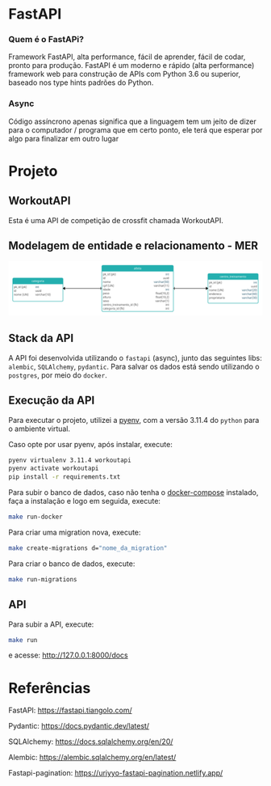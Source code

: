 # FastAPI
### Quem é o FastAPi?
Framework FastAPI, alta performance, fácil de aprender, fácil de codar, pronto para produção.
FastAPI é um moderno e rápido (alta performance) framework web para construção de APIs com Python 3.6 ou superior, baseado nos type hints padrões do Python.

### Async
Código assíncrono apenas significa que a linguagem tem um jeito de dizer para o computador / programa que em certo ponto, ele terá que esperar por algo para finalizar em outro lugar

# Projeto
## WorkoutAPI

Esta é uma API de competição de crossfit chamada WorkoutAPI.

## Modelagem de entidade e relacionamento - MER
![MER](/mer.jpg "Modelagem de entidade e relacionamento")

## Stack da API

A API foi desenvolvida utilizando o `fastapi` (async), junto das seguintes libs: `alembic`, `SQLAlchemy`, `pydantic`. Para salvar os dados está sendo utilizando o `postgres`, por meio do `docker`.

## Execução da API

Para executar o projeto, utilizei a [pyenv](https://github.com/pyenv/pyenv), com a versão 3.11.4 do `python` para o ambiente virtual.

Caso opte por usar pyenv, após instalar, execute:

```bash
pyenv virtualenv 3.11.4 workoutapi
pyenv activate workoutapi
pip install -r requirements.txt
```
Para subir o banco de dados, caso não tenha o [docker-compose](https://docs.docker.com/compose/install/linux/) instalado, faça a instalação e logo em seguida, execute:

```bash
make run-docker
```
Para criar uma migration nova, execute:

```bash
make create-migrations d="nome_da_migration"
```

Para criar o banco de dados, execute:

```bash
make run-migrations
```

## API

Para subir a API, execute:
```bash
make run
```
e acesse: http://127.0.0.1:8000/docs

# Referências

FastAPI: https://fastapi.tiangolo.com/

Pydantic: https://docs.pydantic.dev/latest/

SQLAlchemy: https://docs.sqlalchemy.org/en/20/

Alembic: https://alembic.sqlalchemy.org/en/latest/

Fastapi-pagination: https://uriyyo-fastapi-pagination.netlify.app/